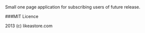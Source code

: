 Small one page application for subscribing users of future release.

###MIT Licence

2013 (c) likeastore.com